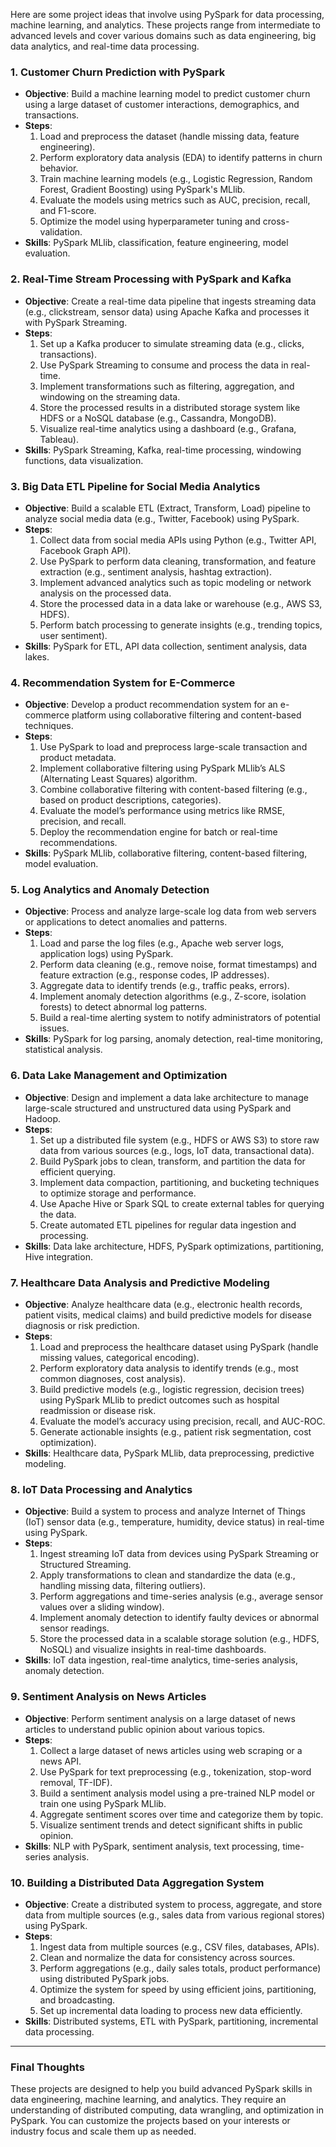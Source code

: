 Here are some project ideas that involve using PySpark for data processing, machine learning, and analytics. These projects range from intermediate to advanced levels and cover various domains such as data engineering, big data analytics, and real-time data processing.

### 1. **Customer Churn Prediction with PySpark**
   - **Objective**: Build a machine learning model to predict customer churn using a large dataset of customer interactions, demographics, and transactions.
   - **Steps**:
     1. Load and preprocess the dataset (handle missing data, feature engineering).
     2. Perform exploratory data analysis (EDA) to identify patterns in churn behavior.
     3. Train machine learning models (e.g., Logistic Regression, Random Forest, Gradient Boosting) using PySpark's MLlib.
     4. Evaluate the models using metrics such as AUC, precision, recall, and F1-score.
     5. Optimize the model using hyperparameter tuning and cross-validation.
   - **Skills**: PySpark MLlib, classification, feature engineering, model evaluation.
   
### 2. **Real-Time Stream Processing with PySpark and Kafka**
   - **Objective**: Create a real-time data pipeline that ingests streaming data (e.g., clickstream, sensor data) using Apache Kafka and processes it with PySpark Streaming.
   - **Steps**:
     1. Set up a Kafka producer to simulate streaming data (e.g., clicks, transactions).
     2. Use PySpark Streaming to consume and process the data in real-time.
     3. Implement transformations such as filtering, aggregation, and windowing on the streaming data.
     4. Store the processed results in a distributed storage system like HDFS or a NoSQL database (e.g., Cassandra, MongoDB).
     5. Visualize real-time analytics using a dashboard (e.g., Grafana, Tableau).
   - **Skills**: PySpark Streaming, Kafka, real-time processing, windowing functions, data visualization.

### 3. **Big Data ETL Pipeline for Social Media Analytics**
   - **Objective**: Build a scalable ETL (Extract, Transform, Load) pipeline to analyze social media data (e.g., Twitter, Facebook) using PySpark.
   - **Steps**:
     1. Collect data from social media APIs using Python (e.g., Twitter API, Facebook Graph API).
     2. Use PySpark to perform data cleaning, transformation, and feature extraction (e.g., sentiment analysis, hashtag extraction).
     3. Implement advanced analytics such as topic modeling or network analysis on the processed data.
     4. Store the processed data in a data lake or warehouse (e.g., AWS S3, HDFS).
     5. Perform batch processing to generate insights (e.g., trending topics, user sentiment).
   - **Skills**: PySpark for ETL, API data collection, sentiment analysis, data lakes.

### 4. **Recommendation System for E-Commerce**
   - **Objective**: Develop a product recommendation system for an e-commerce platform using collaborative filtering and content-based techniques.
   - **Steps**:
     1. Use PySpark to load and preprocess large-scale transaction and product metadata.
     2. Implement collaborative filtering using PySpark MLlib’s ALS (Alternating Least Squares) algorithm.
     3. Combine collaborative filtering with content-based filtering (e.g., based on product descriptions, categories).
     4. Evaluate the model’s performance using metrics like RMSE, precision, and recall.
     5. Deploy the recommendation engine for batch or real-time recommendations.
   - **Skills**: PySpark MLlib, collaborative filtering, content-based filtering, model evaluation.

### 5. **Log Analytics and Anomaly Detection**
   - **Objective**: Process and analyze large-scale log data from web servers or applications to detect anomalies and patterns.
   - **Steps**:
     1. Load and parse the log files (e.g., Apache web server logs, application logs) using PySpark.
     2. Perform data cleaning (e.g., remove noise, format timestamps) and feature extraction (e.g., response codes, IP addresses).
     3. Aggregate data to identify trends (e.g., traffic peaks, errors).
     4. Implement anomaly detection algorithms (e.g., Z-score, isolation forests) to detect abnormal log patterns.
     5. Build a real-time alerting system to notify administrators of potential issues.
   - **Skills**: PySpark for log parsing, anomaly detection, real-time monitoring, statistical analysis.

### 6. **Data Lake Management and Optimization**
   - **Objective**: Design and implement a data lake architecture to manage large-scale structured and unstructured data using PySpark and Hadoop.
   - **Steps**:
     1. Set up a distributed file system (e.g., HDFS or AWS S3) to store raw data from various sources (e.g., logs, IoT data, transactional data).
     2. Build PySpark jobs to clean, transform, and partition the data for efficient querying.
     3. Implement data compaction, partitioning, and bucketing techniques to optimize storage and performance.
     4. Use Apache Hive or Spark SQL to create external tables for querying the data.
     5. Create automated ETL pipelines for regular data ingestion and processing.
   - **Skills**: Data lake architecture, HDFS, PySpark optimizations, partitioning, Hive integration.

### 7. **Healthcare Data Analysis and Predictive Modeling**
   - **Objective**: Analyze healthcare data (e.g., electronic health records, patient visits, medical claims) and build predictive models for disease diagnosis or risk prediction.
   - **Steps**:
     1. Load and preprocess the healthcare dataset using PySpark (handle missing values, categorical encoding).
     2. Perform exploratory data analysis to identify trends (e.g., most common diagnoses, cost analysis).
     3. Build predictive models (e.g., logistic regression, decision trees) using PySpark MLlib to predict outcomes such as hospital readmission or disease risk.
     4. Evaluate the model’s accuracy using precision, recall, and AUC-ROC.
     5. Generate actionable insights (e.g., patient risk segmentation, cost optimization).
   - **Skills**: Healthcare data, PySpark MLlib, data preprocessing, predictive modeling.

### 8. **IoT Data Processing and Analytics**
   - **Objective**: Build a system to process and analyze Internet of Things (IoT) sensor data (e.g., temperature, humidity, device status) in real-time using PySpark.
   - **Steps**:
     1. Ingest streaming IoT data from devices using PySpark Streaming or Structured Streaming.
     2. Apply transformations to clean and standardize the data (e.g., handling missing data, filtering outliers).
     3. Perform aggregations and time-series analysis (e.g., average sensor values over a sliding window).
     4. Implement anomaly detection to identify faulty devices or abnormal sensor readings.
     5. Store the processed data in a scalable storage solution (e.g., HDFS, NoSQL) and visualize insights in real-time dashboards.
   - **Skills**: IoT data ingestion, real-time analytics, time-series analysis, anomaly detection.

### 9. **Sentiment Analysis on News Articles**
   - **Objective**: Perform sentiment analysis on a large dataset of news articles to understand public opinion about various topics.
   - **Steps**:
     1. Collect a large dataset of news articles using web scraping or a news API.
     2. Use PySpark for text preprocessing (e.g., tokenization, stop-word removal, TF-IDF).
     3. Build a sentiment analysis model using a pre-trained NLP model or train one using PySpark MLlib.
     4. Aggregate sentiment scores over time and categorize them by topic.
     5. Visualize sentiment trends and detect significant shifts in public opinion.
   - **Skills**: NLP with PySpark, sentiment analysis, text processing, time-series analysis.

### 10. **Building a Distributed Data Aggregation System**
   - **Objective**: Create a distributed system to process, aggregate, and store data from multiple sources (e.g., sales data from various regional stores) using PySpark.
   - **Steps**:
     1. Ingest data from multiple sources (e.g., CSV files, databases, APIs).
     2. Clean and normalize the data for consistency across sources.
     3. Perform aggregations (e.g., daily sales totals, product performance) using distributed PySpark jobs.
     4. Optimize the system for speed by using efficient joins, partitioning, and broadcasting.
     5. Set up incremental data loading to process new data efficiently.
   - **Skills**: Distributed systems, ETL with PySpark, partitioning, incremental data processing.

---

### Final Thoughts

These projects are designed to help you build advanced PySpark skills in data engineering, machine learning, and analytics. They require an understanding of distributed computing, data wrangling, and optimization in PySpark. You can customize the projects based on your interests or industry focus and scale them up as needed.
